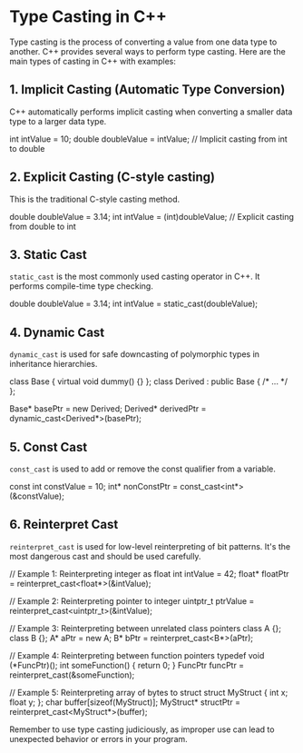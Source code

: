 
# Type Casting in C++

Type casting is the process of converting a value from one data type to another. C++ provides several ways to perform type casting. Here are the main types of casting in C++ with examples:

## 1. Implicit Casting (Automatic Type Conversion)

C++ automatically performs implicit casting when converting a smaller data type to a larger data type.


int intValue = 10;
double doubleValue = intValue; // Implicit casting from int to double


## 2. Explicit Casting (C-style casting)

This is the traditional C-style casting method.


double doubleValue = 3.14;
int intValue = (int)doubleValue; // Explicit casting from double to int


## 3. Static Cast

`static_cast` is the most commonly used casting operator in C++. It performs compile-time type checking.


double doubleValue = 3.14;
int intValue = static_cast<int>(doubleValue);


## 4. Dynamic Cast

`dynamic_cast` is used for safe downcasting of polymorphic types in inheritance hierarchies.


class Base { virtual void dummy() {} };
class Derived : public Base { /* ... */ };

Base* basePtr = new Derived;
Derived* derivedPtr = dynamic_cast<Derived*>(basePtr);


## 5. Const Cast

`const_cast` is used to add or remove the const qualifier from a variable.


const int constValue = 10;
int* nonConstPtr = const_cast<int*>(&constValue);


## 6. Reinterpret Cast

`reinterpret_cast` is used for low-level reinterpreting of bit patterns. It's the most dangerous cast and should be used carefully.


// Example 1: Reinterpreting integer as float
int intValue = 42;
float* floatPtr = reinterpret_cast<float*>(&intValue);

// Example 2: Reinterpreting pointer to integer
uintptr_t ptrValue = reinterpret_cast<uintptr_t>(&intValue);

// Example 3: Reinterpreting between unrelated class pointers
class A {};
class B {};
A* aPtr = new A;
B* bPtr = reinterpret_cast<B*>(aPtr);

// Example 4: Reinterpreting between function pointers
typedef void (*FuncPtr)();
int someFunction() { return 0; }
FuncPtr funcPtr = reinterpret_cast<FuncPtr>(&someFunction);

// Example 5: Reinterpreting array of bytes to struct
struct MyStruct { int x; float y; };
char buffer[sizeof(MyStruct)];
MyStruct* structPtr = reinterpret_cast<MyStruct*>(buffer);



Remember to use type casting judiciously, as improper use can lead to unexpected behavior or errors in your program.
